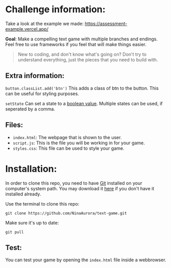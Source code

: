 # Challenge information:

Take a look at the example we made:
https://assessment-example.vercel.app/


**Goal**: Make a compelling text game with multiple branches and endings.
Feel free to use frameworks if you feel that will make things easier.

> New to coding, and don't know what's going on? Don't try to understand everything, just the pieces that you need to build with.

Extra information:
---

``button.classList.add('btn')``
This adds a class of btn to the button. This can be useful for styling purposes.

``setState`` 
Can set a state to a [boolean value](https://letmegooglethat.com/?q=javascript+boolean+value).
Multiple states can be used, if seperated by a comma.

Files:
---

- `index.html`: The webpage that is shown to the user.
- `script.js`: This is the file you will be working in for your game.
- `styles.css`: This file can be used to style your game.

# Installation:

In order to clone this repo, you need to have [Git](https://git-scm.com/) installed on your computer's system path.
You may download it [here](https://git-scm.com/downloads) if you don't have it installed already.

Use the terminal to clone this repo:

```
git clone https://github.com/NinaAurora/text-game.git
```
Make sure it's up to date:
```
git pull
```

Test:
---

You can test your game by opening the `index.html` file inside a webbrowser.